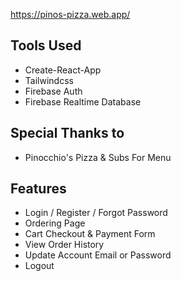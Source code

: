 https://pinos-pizza.web.app/

## Tools Used

- Create-React-App
- Tailwindcss
- Firebase Auth
- Firebase Realtime Database

## Special Thanks to

- Pinocchio's Pizza & Subs For Menu

## Features

- Login / Register / Forgot Password
- Ordering Page
- Cart Checkout & Payment Form
- View Order History
- Update Account Email or Password
- Logout
